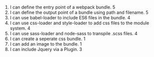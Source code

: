 

1. I can define the entry point of a webpack bundle. 5     
2. I can define the output point of a bundle using path and filename. 5    
3. I can use babel-loader to include ES6 files in the bundle. 4     
4. I can use css-loader and style-loader to add css files to the module system. 4    
5. I can use sass-loader and node-sass to transpile .scss files. 4  
6. I can create a seperate css bundle. 1  
7. I can add an image to the bundle. 1   
8. I can include Jquery via a Plugin. 3    

